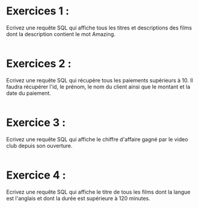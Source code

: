 # Exercices 1 :

Ecrivez une requête SQL qui affiche tous les titres et descriptions des films dont la description contient le mot Amazing.

```sql

```

# Exercices 2 :

Ecrivez une requête SQL qui récupère tous les paiements supérieurs à 10. Il faudra récupérer l'id, le prénom, le nom du client ainsi que le montant et la date du paiement.

```sql

```

# Exercice 3 :

Ecrivez une requête SQL qui affiche le chiffre d'affaire gagné par le video club depuis son ouverture.

```sql

```

# Exercice 4 :

Ecrivez une requête SQL qui affiche le titre de tous les films dont la langue est l'anglais et dont la durée est supérieure à 120 minutes.

```sql

```

